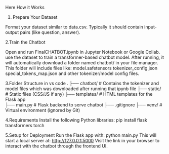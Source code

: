 Here How it Works

1. Prepare Your Dataset
   
Format your dataset similar to data.csv.
Typically it should contain input-output pairs (like question, answer).

2.Train the Chatbot

Open and run FinalCHATBOT.ipynb in Jupyter Notebook or Google Collab.
use the dataset to train a transformer-based chatbot model.
After running, it will automatically download a folder named chatbot/ in your file manager.
This folder will include files like:
model.safetensors
tokenizer_config.json
special_tokens_map.json
and other tokenizer/model config files.

3.Folder Structure in vs code
.
├── chatbot/                  # Contains the tokenizer and model files which was downloaded after running that ipynb file
├── static/                   # Static files (CSS/JS if any)
├── templates/                # HTML templates for the Flask app              
├── main.py                   # Flask backend to serve chatbot
├── .gitignore
├── venv/                     # Virtual environment (ignored by Git)


4.Requirements
Install the following Python libraries:
pip install flask transformers torch


5.Setup for Deployment
Run the Flask app with:
python main.py
This will start a local server at:
http://127.0.0.1:5000
Visit the link in your browser to interact with the chatbot through the frontend UI.
